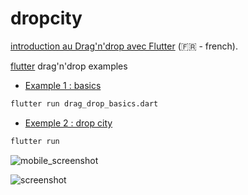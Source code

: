 # dropcity

[introduction au Drag'n'drop avec Flutter](https://rxlabz.github.io/dart,/flutter/2017/04/15/flutter-dragdrop-p1.html) (:fr: - french).

[flutter](http://flutter.io/) drag'n'drop examples

- [Example 1 : basics](https://github.com/rxlabz/flutter_dropcity/blob/master/lib/drag_drop_basics.dart)

```bash
flutter run drag_drop_basics.dart 
```

- [Exemple 2 : drop city](https://github.com/rxlabz/flutter_dropcity/blob/master/lib/main.dart)

```bash
flutter run  
```

![mobile_screenshot](https://github.com/rxlabz/flutter_dropcity/blob/master/img/dropcity_mobile.png)

![screenshot](https://github.com/rxlabz/flutter_dropcity/blob/master/img/dropcity1.png)
